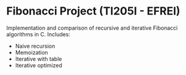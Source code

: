 # Fibonacci Project (TI205I - EFREI)
Implementation and comparison of recursive and iterative Fibonacci algorithms in C.
Includes:
- Naive recursion
- Memoization
- Iterative with table
- Iterative optimized
